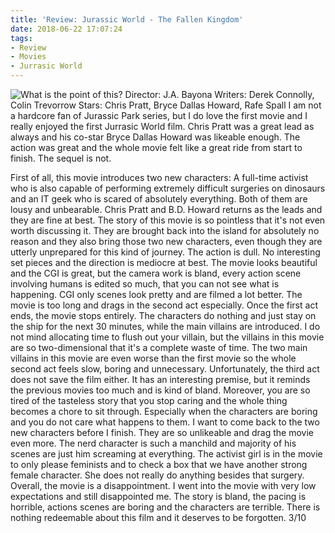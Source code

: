 ```yaml
---
title: 'Review: Jurassic World - The Fallen Kingdom'
date: 2018-06-22 17:07:24
tags:
- Review
- Movies
- Jurrasic World
---
```

![What is the point of this?](/images/jurassic-world.jpg)
Director: J.A. Bayona
Writers: Derek Connolly, Colin Trevorrow
Stars: Chris Pratt, Bryce Dallas Howard, Rafe Spall 
I am not a hardcore fan of Jurassic Park series, but I do love the first movie and I really enjoyed the first Jurrasic World film. Chris Pratt was a great lead as always and his co-star Bryce Dallas Howard was likeable enough. The action was great and the whole movie felt like a great ride from start to finish. 
The sequel is not.
<!--more-->
First of all, this movie introduces two new characters: A full-time activist who is also capable of performing extremely difficult surgeries on dinosaurs and an IT geek who is scared of absolutely everything. Both of them are lousy and unbearable. Chris Pratt and B.D. Howard returns as the leads and they are fine at best. The story of this movie is so pointless that it's not even worth discussing it. They are brought back into the island for absolutely no reason and they also bring those two new characters, even though they are utterly unprepared for this kind of journey.
The action is dull. No interesting set pieces and the direction is mediocre at best. The movie looks beautiful and the CGI is great, but the camera work is bland, every action scene involving humans is edited so much, that you can not see what is happening. CGI only scenes look pretty and are filmed a lot better.
The movie is too long and drags in the second act especially. Once the first act ends, the movie stops entirely. The characters do nothing and just stay on the ship for the next 30 minutes, while the main villains are introduced. I do not mind allocating time to flush out your villain, but the villains in this movie are so two-dimensional that it's a complete waste of time. The two main villains in this movie are even worse than the first movie so the whole second act feels slow, boring and unnecessary.
Unfortunately, the third act does not save the film either. It has an interesting premise, but it reminds the previous movies too much and is kind of bland. Moreover, you are so tired of the tasteless story that you stop caring and the whole thing becomes a chore to sit through. Especially when the characters are boring and you do not care what happens to them.
I want to come back to the two new characters before I finish. They are so unlikeable and drag the movie even more. The nerd character is such a manchild and majority of his scenes are just him screaming at everything. The activist girl is in the movie to only please feminists and to check a box that we have another strong female character. She does not really do anything besides that surgery.
Overall, the movie is a disappointment. I went into the movie with very low expectations and still disappointed me. The story is bland, the pacing is horrible, actions scenes are boring and the characters are terrible. There is nothing redeemable about this film and it deserves to be forgotten.
3/10